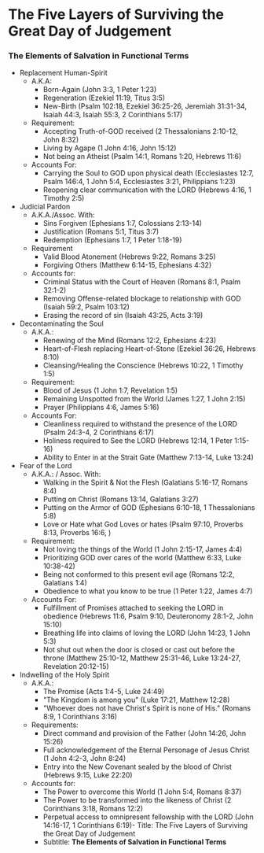The Five Layers of Surviving the Great Day of Judgement
=======================================================

### The Elements of Salvation in Functional Terms

- Replacement Human-Spirit
  - A.K.A:
    - Born-Again (John 3:3, 1 Peter 1:23)
    - Regeneration (Ezekiel 11:19, Titus 3:5)
    - New-Birth (Psalm 102:18, Ezekiel 36:25-26, Jeremiah 31:31-34, Isaiah 44:3, Isaiah 55:3, 2 Corinthians 5:17)
  - Requirement:
    - Accepting Truth-of-GOD received (2 Thessalonians 2:10-12, John 8:32)
    - Living by Agape (1 John 4:16, John 15:12)
    - Not being an Atheist (Psalm 14:1, Romans 1:20, Hebrews 11:6)
  - Accounts For:
    - Carrying the Soul to GOD upon physical death (Ecclesiastes 12:7, Psalm 146:4, 1 John 5:4, Ecclesiastes 3:21, Philippians 1:23)
    - Reopening clear communication with the LORD (Hebrews 4:16, 1 Timothy 2:5)
- Judicial Pardon
  - A.K.A./Assoc. With:
    - Sins Forgiven (Ephesians 1:7, Colossians 2:13-14)
    - Justification (Romans 5:1, Titus 3:7)
    - Redemption (Ephesians 1:7, 1 Peter 1:18-19)
  - Requirement
    - Valid Blood Atonement (Hebrews 9:22, Romans 3:25)
    - Forgiving Others (Matthew 6:14-15, Ephesians 4:32)
  - Accounts for:
    - Criminal Status with the Court of Heaven (Romans 8:1, Psalm 32:1-2)
    - Removing Offense-related blockage to relationship with GOD (Isaiah 59:2, Psalm 103:12)
    - Erasing the record of sin (Isaiah 43:25, Acts 3:19)
- Decontaminating the Soul
  - A.K.A.:
    - Renewing of the Mind (Romans 12:2, Ephesians 4:23)
    - Heart-of-Flesh replacing Heart-of-Stone (Ezekiel 36:26, Hebrews 8:10)
    - Cleansing/Healing the Conscience (Hebrews 10:22, 1 Timothy 1:5)
  - Requirement:
    - Blood of Jesus (1 John 1:7, Revelation 1:5)
    - Remaining Unspotted from the World (James 1:27, 1 John 2:15)
    - Prayer (Philippians 4:6, James 5:16)
  - Accounts For:
    - Cleanliness required to withstand the presence of the LORD (Psalm 24:3-4, 2 Corinthians 6:17)
    - Holiness required to See the LORD (Hebrews 12:14, 1 Peter 1:15-16)
    - Ability to Enter in at the Strait Gate (Matthew 7:13-14, Luke 13:24)
- Fear of the Lord
  - A.K.A.: / Assoc. With:
    - Walking in the Spirit & Not the Flesh (Galatians 5:16-17, Romans 8:4)
    - Putting on Christ (Romans 13:14, Galatians 3:27)
    - Putting on the Armor of GOD (Ephesians 6:10-18, 1 Thessalonians 5:8)
    - Love or Hate what God Loves or hates (Psalm 97:10, Proverbs 8:13, Proverbs 16:6, )
  - Requirement:
    - Not loving the things of the World (1 John 2:15-17, James 4:4)
    - Prioritizing GOD over cares of the world (Matthew 6:33, Luke 10:38-42)
    - Being not conformed to this present evil age (Romans 12:2, Galatians 1:4)
    - Obedience to what you know to be true (1 Peter 1:22, James 4:7)
  - Accounts For:
    - Fulfillment of Promises attached to seeking the LORD in obedience (Hebrews 11:6, Psalm 9:10, Deuteronomy 28:1-2, John 15:10)
    - Breathing life into claims of loving the LORD (John 14:23, 1 John 5:3)
    - Not shut out when the door is closed or cast out before the throne (Matthew 25:10-12, Matthew 25:31-46, Luke 13:24-27, Revelation 20:12-15)
- Indwelling of the Holy Spirit
  - A.K.A.:
    - The Promise (Acts 1:4-5, Luke 24:49)
    - "The Kingdom is among you" (Luke 17:21, Matthew 12:28)
    - "Whoever does not have Christ's Spirit is none of His." (Romans 8:9, 1 Corinthians 3:16)
  - Requirements:
    - Direct command and provision of the Father (John 14:26, John 15:26)
    - Full acknowledgement of the Eternal Personage of Jesus Christ (1 John 4:2-3, John 8:24)
    - Entry into the New Covenant sealed by the blood of Christ (Hebrews 9:15, Luke 22:20)
  - Accounts for:
    - The Power to overcome this World (1 John 5:4, Romans 8:37)
    - The Power to be transformed into the likeness of Christ (2 Corinthians 3:18, Romans 12:2)
    - Perpetual access to omnipresent fellowship with the LORD (John 14:16-17, 1 Corinthians 6:19)- Title: The Five Layers of Surviving the Great Day of Judgement
    - Subtitle: **The Elements of Salvation in Functional Terms**
